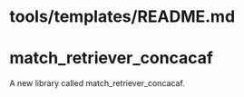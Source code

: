 # tools/templates/README.md
# match_retriever_concacaf

A new library called match_retriever_concacaf.